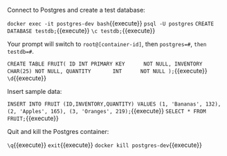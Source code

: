 Connect to Postgres and create a test database:

`docker exec -it postgres-dev bash`{{execute}}
`psql -U postgres`
`CREATE DATABASE testdb;`{{execute}}
`\c testdb;`{{execute}}

Your prompt will switch to `root@[container-id]`, then `postgres=#`, `then testdb=#`.

`CREATE TABLE FRUIT(
  ID INT PRIMARY KEY      NOT NULL,
  INVENTORY      CHAR(25) NOT NULL,
  QUANTITY       INT      NOT NULL
);`{{execute}}
`\d`{{execute}}

Insert sample data:

`INSERT INTO FRUIT (ID,INVENTORY,QUANTITY) VALUES (1, 'Bananas', 132), (2, 'Apples', 165), (3, 'Oranges', 219);`{{execute}}
`SELECT * FROM FRUIT;`{{execute}}

Quit and kill the Postgres container:

`\q`{{execute}}
`exit`{{execute}}
`docker kill postgres-dev`{{execute}}
